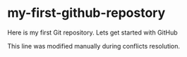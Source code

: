 # my-first-github-repostory

Here is my first Git repository. Lets get started with GitHub

This line was modified manually during conflicts resolution.
